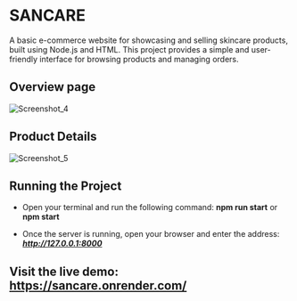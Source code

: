 # SANCARE
A basic e-commerce website for showcasing and selling skincare products, built using Node.js and HTML. This project provides a simple and user-friendly interface for browsing products and managing orders.

## Overview page

![Screenshot_4](https://github.com/user-attachments/assets/c1c24901-c156-40c9-965f-8c9c42b49257)


## Product Details

![Screenshot_5](https://github.com/user-attachments/assets/27379604-febc-48b7-af3d-9b46c0a8c082)


## Running the Project
- Open your terminal and run the following command:
**npm run start** or
**npm start**

+ Once the server is running, open your browser and enter the address:
**_http://127.0.0.1:8000_**

## Visit the live demo: https://sancare.onrender.com/
